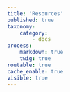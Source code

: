 ```yaml
---
title: 'Resources'
published: true
taxonomy:
    category:
        - docs
process:
    markdown: true
    twig: true
routable: true
cache_enable: true
visible: true
---
```

